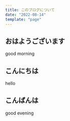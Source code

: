 ```yaml
---
title: このブログについて
date: "2022-08-14"
template: "page"
---
```


## おはようございます

good morning

## こんにちは

hello

## こんばんは

good evening